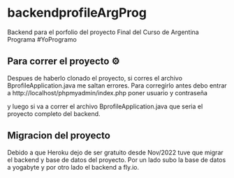 # backendprofileArgProg

Backend para el porfolio del proyecto Final del Curso de Argentina Programa
#YoProgramo


## Para correr el proyecto ⚙️

Despues de haberlo clonado el proyecto, si corres el archivo BprofileApplication.java me saltan errores.
Para corregirlo antes debo entrar a 
http://localhost/phpmyadmin/index.php
poner usuario y contraseña

y luego si va a correr el archivo BprofileApplication.java que seria el proyecto completo del backend.


## Migracion del proyecto

Debido a que Heroku dejo de ser gratuito desde Nov/2022 tuve que migrar el backend y base de datos del proyecto.
Por un lado subo la base de datos a yogabyte y por otro lado el backend a fly.io.

